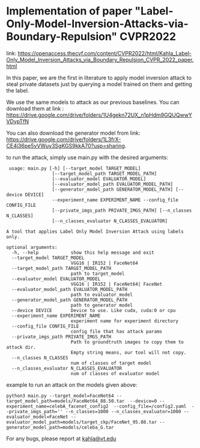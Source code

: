 # Implementation of paper "Label-Only-Model-Inversion-Attacks-via-Boundary-Repulsion" CVPR2022
link: https://openaccess.thecvf.com/content/CVPR2022/html/Kahla_Label-Only_Model_Inversion_Attacks_via_Boundary_Repulsion_CVPR_2022_paper.html


In this paper, we are the first in literature to apply model inversion attack to steal private datasets just by querying a model trained on them and getting the label.

We use the same models to attack as our previous baselines. You can download them at link : https://drive.google.com/drive/folders/1U4gekn72UX_n1pHdm9GQUQwwYVDvpTfN

You can also download the generator model from link: https://drive.google.com/drive/folders/1L3frX-CE4j36pe5vVWuy3SgKGS9kkA70?usp=sharing.

to run the attack, simply use main.py with the desired arguments:


     usage: main.py [-h] [--target_model TARGET_MODEL]
                     [--target_model_path TARGET_MODEL_PATH]
                     [--evaluator_model EVALUATOR_MODEL]
                     [--evaluator_model_path EVALUATOR_MODEL_PATH]
                     [--generator_model_path GENERATOR_MODEL_PATH] [--device DEVICE]
                     --experiment_name EXPERIMENT_NAME --config_file CONFIG_FILE
                     [--private_imgs_path PRIVATE_IMGS_PATH] [--n_classes N_CLASSES]
                     [--n_classes_evaluator N_CLASSES_EVALUATOR]

    A tool that applies Label Only Model Inversion Attack using labels only.

    optional arguments:
      -h, --help            show this help message and exit
      --target_model TARGET_MODEL
                            VGG16 | IR152 | FaceNet64
      --target_model_path TARGET_MODEL_PATH
                            path to target_model
      --evaluator_model EVALUATOR_MODEL
                            VGG16 | IR152 | FaceNet64| FaceNet
      --evaluator_model_path EVALUATOR_MODEL_PATH
                            path to evaluator_model
      --generator_model_path GENERATOR_MODEL_PATH
                            path to generator model
      --device DEVICE       Device to use. Like cuda, cuda:0 or cpu
      --experiment_name EXPERIMENT_NAME
                            experiment name for experiment directory
      --config_file CONFIG_FILE
                            config file that has attack params
      --private_imgs_path PRIVATE_IMGS_PATH
                            Path to groundtruth images to copy them to attack dir.
                            Empty string means, our tool will not copy.
      --n_classes N_CLASSES
                            num of classes of target model
      --n_classes_evaluator N_CLASSES_EVALUATOR
                            num of classes of evaluator model


example to run an attack on the models given above:

    python3 main.py --target_model=FaceNet64 --target_model_path=models/FaceNet64_88.50.tar  --device=0 --experiment_name=celebA_facenet_config2  --config_file=/config2.yaml  --private_imgs_path='' --n_classes=1000 --n_classes_evaluator=1000 --evaluator_model=FaceNet --evaluator_model_path=models/target_ckp/FaceNet_95.88.tar --generator_model_path=models/celeba_G.tar

For any bugs, please report at kahla@vt.edu
